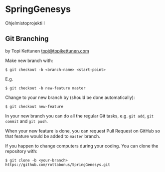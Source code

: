 # SpringGenesys

Ohjelmistoprojekti I

## Git Branching

by Topi Kettunen <topi@topikettunen.com>

Make new branch with:

```
$ git checkout -b <branch-name> <start-point>
```

E.g.

```
$ git checkout -b new-feature master
```

Change to your new branch by (should be done automatically):

```
$ git checkout new-feature
```

In your new branch you can do all the regular Git tasks, e.g. `git add`, `git commit` and `git push`.

When your new feature is done, you can request Pull Request on GitHub so that feature would be added to `master` branch.

If you happen to change computers during your coding. You can clone the repository with:

```
$ git clone -b <your-branch> https://github.com/rottabonus/SpringGenesys.git
```
